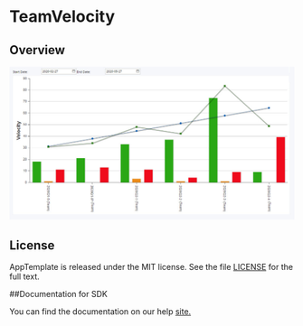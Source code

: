TeamVelocity
=========================

## Overview

![alt text](https://github.com/nikantonelli/TeamVelocity/blob/master/Images/Untitled.png)

## License

AppTemplate is released under the MIT license.  See the file [LICENSE](./LICENSE) for the full text.

##Documentation for SDK

You can find the documentation on our help [site.](https://help.rallydev.com/apps/2.0/doc/)
